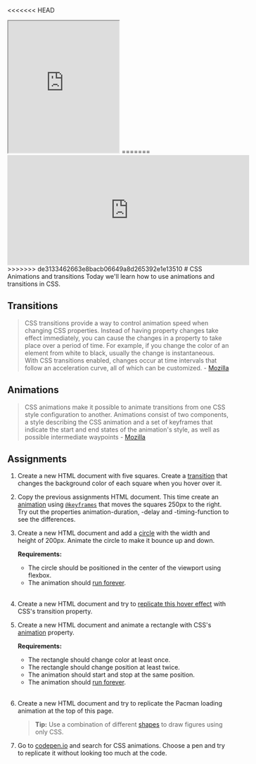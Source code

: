 <<<<<<< HEAD
<iframe width="50%" height="300px" src="https://majapersson.github.io/csslesson/pacman.html"></iframe>
=======
<iframe width="550px" height="250px" src="https://majapersson.github.io/csslesson/pacman.html" style="border: none; overflow: hidden;"></iframe>
>>>>>>> de3133462663e8bacb06649a8d265392e1e13510
# CSS Animations and transitions
Today we'll learn how to use animations and transitions in CSS.

## Transitions
> CSS transitions provide a way to control animation speed when changing CSS properties. Instead of having property changes take effect immediately, you can cause the changes in a property to take place over a period of time. For example, if you change the color of an element from white to black, usually the change is instantaneous. With CSS transitions enabled, changes occur at time intervals that follow an acceleration curve, all of which can be customized. - [Mozilla](https://developer.mozilla.org/en-US/docs/Web/CSS/CSS_Transitions/Using_CSS_transitions)

## Animations
> CSS animations make it possible to animate transitions from one CSS style configuration to another. Animations consist of two components, a style describing the CSS animation and a set of keyframes that indicate the start and end states of the animation's style, as well as possible intermediate waypoints - [Mozilla](https://developer.mozilla.org/en-US/docs/Web/CSS/CSS_Animations/Using_CSS_animations)

## Assignments
1. Create a new HTML document with five squares. Create a [transition](http://cssreference.io/transitions) that changes the background color of each square when you hover over it.

2. Copy the previous assignments HTML document. This time create an [animation](http://cssreference.io/animations) using [`@keyframes`](https://developer.mozilla.org/en-US/docs/Web/CSS/@keyframes) that moves the squares 250px to the right. Try out the properties animation-duration, -delay and -timing-function to see the differences.

3. Create a new HTML document and add a [circle](https://davidwalsh.name/css-circles) with the width and height of 200px. Animate the circle to make it bounce up and down.

    **Requirements:**
    - The circle should be positioned in the center of the viewport using flexbox.
    - The animation should [run forever](http://cssreference.io/property/animation-iteration-count).
    <br /><br />

4. Create a new HTML document and try to [replicate this hover effect](https://youtu.be/aF9usAfMlRE) with CSS's transition property.

5. Create a new HTML document and animate a rectangle with CSS's [animation](http://cssreference.io/animations) property.

    **Requirements:**
    - The rectangle should change color at least once.
    - The rectangle should change position at least twice.
    - The animation should start and stop at the same position.
    - The animation should [run forever](http://cssreference.io/property/animation-iteration-count).
    <br /><br />

6. Create a new HTML document and try to replicate the Pacman loading animation at the top of this page.

    > **Tip:** Use a combination of different [shapes](https://css-tricks.com/examples/ShapesOfCSS/) to draw figures using only CSS.

7. Go to [codepen.io](https://codepen.io) and search for CSS animations. Choose a pen and try to replicate it without looking too much at the code.
